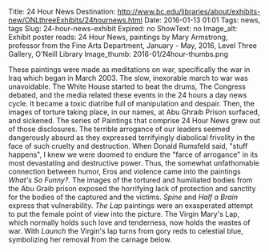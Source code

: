 Title: 24 Hour News
Destination: http://www.bc.edu/libraries/about/exhibits-new/ONLthreeExhibits/24hournews.html
Date: 2016-01-13 01:01 
Tags: news, tags 
Slug: 24-hour-news-exhibit 
Expired: no
ShowText: no
Image_alt: Exhibit poster reads:  24 Hour News, paintings by Mary Armstrong, professor from the Fine Arts Department, January - May, 2016, Level Three Gallery, O'Neill Library
Image_thumb: 2016-01/24hour-thumbs.png

These paintings were made as meditations on war, specifically the war in Iraq which began in March 2003. The slow, inexorable march to war was unavoidable.  The White House started to beat the drums, The Congress debated, and the media related these events in the 24 hours a day news cycle. It became a toxic diatribe full of manipulation and despair. Then, the images of torture taking place, in our names, at Abu Ghraib Prison surfaced, and sickened. The series of Paintings that comprise 24 Hour News grew out of those disclosures.  The terrible arrogance of our leaders seemed dangerously absurd as they expressed terrifyingly diabolical frivolity in the face of such cruelty and destruction. When Donald Rumsfeld said, "stuff happens", I knew we were doomed to endure the "farce of arrogance" in its most devastating and destructive power. Thus, the somewhat unfathomable connection between humor, Eros and violence came into the paintings <em>What's So Funny?</em>.  The images of the tortured and humiliated bodies from the Abu Graib prison exposed the horrifying lack of protection and sanctity for the bodies of the captured and the victims. <em>Spine</em> and <em>Half a Brain</em> express that vulnerability. <em>The Lap</em> paintings were an exasperated attempt to put the female point of view into the picture. The Virgin Mary's Lap, which normally holds such love and tenderness, now holds the wastes of war. With <em>Launch</em> the Virgin's lap turns from gory reds to celestial blue, symbolizing her removal from the carnage below.
